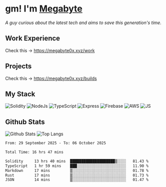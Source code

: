 # gm! I'm [Megabyte](https://megabyte0x.xyz/)

*A guy curious about the latest tech and aims to save this generation's time.*

## Work Experience

Check this -> https://megabyte0x.xyz/work

## Projects

Check this -> https://megabyte0x.xyz/builds

## My Stack

![Solidity](https://img.shields.io/badge/solidity-grey?style=for-the-badge&logo=solidity&logoColor=Green)
![NodeJs](https://img.shields.io/badge/NODE_JS-grey?style=for-the-badge&logo=nodedotjs&logoColor=Green)
![TypeScript](https://img.shields.io/badge/TS-grey?style=for-the-badge&logo=typescript&logoColor=Green)
![Express](https://img.shields.io/badge/EXPRESS-grey?style=for-the-badge&logo=EXPRESS&logoColor=Green)
![Firebase](https://img.shields.io/badge/EXPRESS-grey?style=for-the-badge&logo=EXPRESS&logoColor=Green)
![AWS](https://img.shields.io/badge/AWS-grey?style=for-the-badge&logo=amazonaws&logoColor=Yellow)
![JS](https://img.shields.io/badge/JS-grey?style=for-the-badge&logo=javascript&logoColor=Green)

## Github Stats

![Github Stats](https://github-readme-stats.vercel.app/api?username=megabyte0x&show_icons=true&theme=dark&hide_border=true&bg_color=0D1117) ![Top Langs](https://github-readme-stats.vercel.app/api/top-langs/?username=megabyte0x&layout=compact&theme=dark)

<!--START_SECTION:waka-->

```txt
From: 29 September 2025 - To: 06 October 2025

Total Time: 16 hrs 47 mins

Solidity     13 hrs 40 mins  ████████████████████▒░░░░   81.43 %
TypeScript   1 hr 59 mins    ███░░░░░░░░░░░░░░░░░░░░░░   11.90 %
Markdown     17 mins         ▒░░░░░░░░░░░░░░░░░░░░░░░░   01.78 %
Rust         17 mins         ▒░░░░░░░░░░░░░░░░░░░░░░░░   01.73 %
JSON         14 mins         ▒░░░░░░░░░░░░░░░░░░░░░░░░   01.47 %
```

<!--END_SECTION:waka-->


